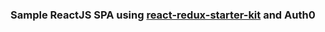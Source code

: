 ### Sample ReactJS SPA using [react-redux-starter-kit](https://github.com/davezuko/react-redux-starter-kit) and Auth0